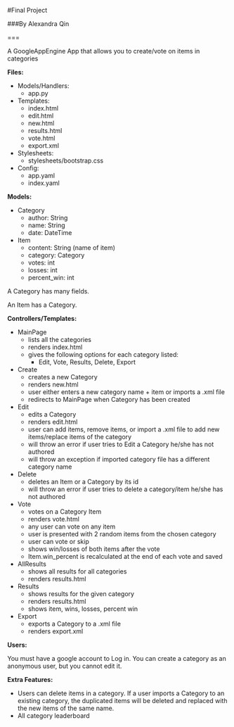 #Final Project

###By Alexandra Qin

===

A GoogleAppEngine App that allows you to create/vote on items in categories

**Files:**

* Models/Handlers:
	* app.py
* Templates:
	* index.html
	* edit.html
	* new.html
	* results.html
	* vote.html
	* export.xml
* Stylesheets:
	* stylesheets/bootstrap.css
* Config:
	* app.yaml
	* index.yaml
	
**Models:**

* Category
	* author: String
	* name: String
	* date: DateTime
* Item
	* content: String (name of item)
	* category: Category
	* votes: int
	* losses: int
	* percent_win: int
	
A Category has many fields.

An Item has a Category.
	
**Controllers/Templates:**

* MainPage 
	* lists all the categories
	* renders index.html
	* gives the following options for each category listed:
	 	* Edit, Vote, Results, Delete, Export
* Create
	* creates a new Category
	* renders new.html
	* user either enters a new category name + item or imports a .xml file
	* redirects to MainPage when Category has been created
* Edit
	* edits a Category
	* renders edit.html
	* user can add items, remove items, or import a .xml file to add new items/replace items of the category
	* will throw an error if user tries to Edit a Category he/she has not authored
	* will throw an exception if imported category file has a different category name
* Delete
	* deletes an Item or a Category by its id
	* will throw an error if user tries to delete a category/item he/she has not authored
* Vote
	* votes on a Category Item
	* renders vote.html
	* any user can vote on any item
	* user is presented with 2 random items from the chosen category
	* user can vote or skip
	* shows win/losses of both items after the vote
	* Item.win_percent is recalculated at the end of each vote and saved
* AllResults
	* shows all results for all categories
	* renders results.html
* Results
	* shows results for the given category
	* renders results.html
	* shows item, wins, losses, percent win
* Export
	* exports a Category to a .xml file
	* renders export.xml
	
**Users:**

You must have a google account to Log in. You can create a category as an anonymous user, but you cannot edit it.

**Extra Features:**

* Users can delete items in a category. If a user imports a Category to an existing category, the duplicated items will be deleted and replaced with the new items of the same name.
* All category leaderboard
	 